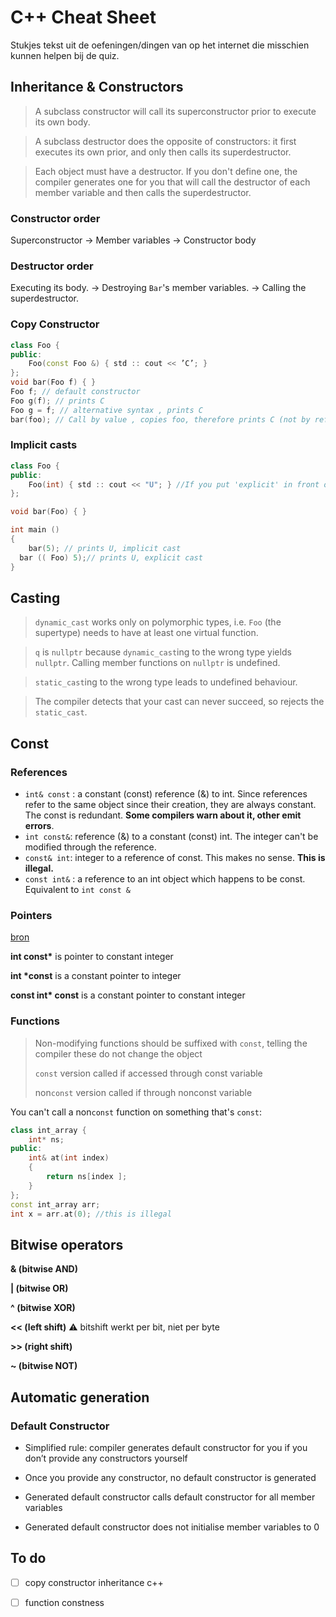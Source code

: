 # C++ Cheat Sheet

Stukjes tekst uit de oefeningen/dingen van op het internet die misschien kunnen helpen bij de quiz.



## Inheritance & Constructors

> A subclass constructor will call its superconstructor prior to execute its own body.

> A subclass destructor does the opposite of constructors: it first executes its own prior, and only then calls its superdestructor.

> Each object must have a destructor. If you don't define one, the compiler generates one for you that will call the destructor of each member variable and then calls the superdestructor.

### Constructor order

Superconstructor -> Member variables -> Constructor body

### **Destructor order** 

Executing its body. -> Destroying `Bar`'s member variables. -> Calling the superdestructor.

### Copy Constructor

```c++
class Foo {
public:
	Foo(const Foo &) { std :: cout << ’C’; }
};
void bar(Foo f) { }
Foo f; // default constructor
Foo g(f); // prints C
Foo g = f; // alternative syntax , prints C
bar(foo); // Call by value , copies foo, therefore prints C (not by reference or pointer)
```

### Implicit casts

```c++
class Foo {
public:
	Foo(int) { std :: cout << "U"; } //If you put 'explicit' in front of Foo, bar(5) will give an error
};

void bar(Foo) { }

int main ()
{
	bar(5); // prints U, implicit cast
  bar (( Foo) 5);// prints U, explicit cast
}
```



## Casting

> `dynamic_cast` works only on polymorphic types, i.e. `Foo` (the supertype) needs to have at least one virtual function.

> `q` is `nullptr` because `dynamic_cast`ing to the wrong type yields `nullptr`. Calling member functions on `nullptr` is undefined.

> `static_cast`ing to the wrong type leads to undefined behaviour.

> The compiler detects that your cast can never succeed, so rejects the `static_cast`.



## Const

### References

- `int& const` : a constant (const) reference (&) to int. Since references refer to the same object since their creation, they are always constant. The const is redundant. **Some compilers warn about it, other emit errors**.
- `int const&`: reference (&) to a constant (const) int. The integer can't be modified through the reference.
- `const& int`: integer to a reference of const. This makes no sense. **This is illegal.**
- `const int&` : a reference to an int object which happens to be const. Equivalent to `int const &`

### Pointers

[bron](https://www.geeksforgeeks.org/difference-between-const-int-const-int-const-and-int-const/)

**int const\*** is pointer to constant integer

**int \*const** is a constant pointer to integer

**const int\* const** is a constant pointer to constant integer

### Functions

> Non-modifying functions should be suffixed with `const`, telling the compiler these do not change the object
>
> `const` version called if accessed through const variable
>
> non`const` version called if through nonconst variable

You can't call a non`const` function on something that's `const`:

```c++
class int_array {
	int* ns;
public:
	int& at(int index)
	{
		return ns[index ];
	}
};
const int_array arr;
int x = arr.at(0); //this is illegal
```



## Bitwise operators

**& (bitwise AND)**

**| (bitwise OR)**

**^ (bitwise XOR)**

**<< (left shift)**  :warning: bitshift werkt per bit, niet per byte

**>> (right shift)**

**~ (bitwise NOT)** 



## Automatic generation

### Default Constructor

* Simplified rule: compiler generates default constructor for you if you don’t provide any constructors yourself 

* Once you provide any constructor, no default constructor is generated 

* Generated default constructor calls default constructor for all member variables 

* Generated default constructor does not initialise member variables to 0



## To do

- [ ] copy constructor inheritance c++


- [ ] function constness





